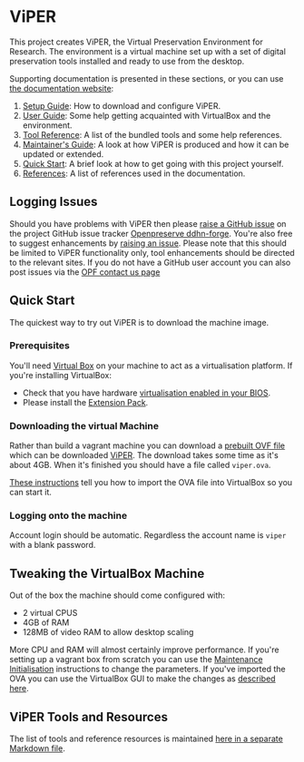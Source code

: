 # ViPER

This project creates ViPER, the Virtual Preservation Environment for Research. The environment is a virtual machine set up with a set of digital preservation tools installed and ready to use from the desktop.

Supporting documentation is presented in these sections, or you can use [the documentation website](https://openpreserve.github.io/ddhn-forge/):

1. [Setup Guide](docs/setup/index.md): How to download and configure ViPER.
2. [User Guide](docs/guide/index.md): Some help getting acquainted with VirtualBox and the environment.
3. [Tool Reference](docs/tools/index.md): A list of the bundled tools and some help references.
4. [Maintainer's Guide](docs/maintainer/index.md): A look at how ViPER is produced and how it can be updated or extended.
5. [Quick Start](#quick-start): A brief look at how to get going with this project yourself.
6. [References](docs/refs/index.md): A list of references used in the documentation.

## Logging Issues

Should you have problems with ViPER then please [raise a GitHub issue](https://github.com/openpreserve/ddhn-forge/issues/new) on the project GitHub issue tracker [Openpreserve ddhn-forge](https://github.com/openpreserve/ddhn-forge/issues). You're also free to suggest enhancements by [raising an issue](https://github.com/openpreserve/ddhn-forge/issues/new). Please note that this should be limited to ViPER functionality only, tool enhancements should be directed to the relevant sites. If you do not have a GitHub user account you can also post issues via the [OPF contact us page](https://openpreservation.org/contact/)

## Quick Start

The quickest way to try out ViPER is to download the machine image.

### Prerequisites

You'll need [Virtual Box](https://www.virtualbox.org/) on your machine to act as a virtualisation platform. If you're installing VirtualBox:

- Check that you have hardware [virtualisation enabled in your BIOS](https://bce.berkeley.edu/enabling-virtualization-in-your-pc-bios.html).
- Please install the [Extension Pack](https://www.virtualbox.org/manual/ch01.html#intro-installing).

### Downloading the virtual Machine

Rather than build a vagrant machine you can download a [prebuilt OVF file](https://www.virtualbox.org/manual/ch01.html#ovf-about)
which can be downloaded [ViPER](https://viper.openpreservation.org/viper.ova). The download takes some time
as it's about 4GB. When it's finished you should have a file called `viper.ova`.

[These instructions](https://www.virtualbox.org/manual/ch01.html#ovf) tell you how to import the OVA file into VirtualBox so you can start it.

### Logging onto the machine

Account login should be automatic. Regardless the account name is `viper` with a blank password.

## Tweaking the VirtualBox Machine

Out of the box the machine should come configured with:

- 2 virtual CPUS
- 4GB of RAM
- 128MB of video RAM to allow desktop scaling

More CPU and RAM will almost certainly improve performance. If you're setting up a vagrant box from scratch you can use the [Maintenance Initialisation](docs/maintainer/index.md#initialisation) instructions to change the parameters. If you've imported the OVA you can use the VirtualBox GUI to make the changes as [described here](https://www.virtualbox.org/manual/ch01.html#ovf).

## ViPER Tools and Resources

The list of tools and reference resources is maintained [here in a separate Markdown file](./docs/tools/index.md).
